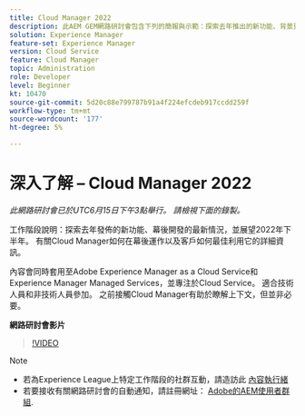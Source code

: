 ```yaml
---
title: Cloud Manager 2022
description: 此AEM GEM網路研討會包含下列的簡報與示範：探索去年推出的新功能、背景更新…… （說明應該介於60到160個字元之間）
solution: Experience Manager
feature-set: Experience Manager
version: Cloud Service
feature: Cloud Manager
topic: Administration
role: Developer
level: Beginner
kt: 10470
source-git-commit: 5d20c88e799787b91a4f224efcdeb917ccdd259f
workflow-type: tm+mt
source-wordcount: '177'
ht-degree: 5%

---
```


# 深入了解 – Cloud Manager 2022

*此網路研討會已於UTC6月15日下午3點舉行。 請檢視下面的錄製。*

工作階段說明：探索去年發佈的新功能、幕後開發的最新情況，並展望2022年下半年。 有關Cloud Manager如何在幕後運作以及客戶如何最佳利用它的詳細資訊。

內容會同時套用至Adobe Experience Manager as a Cloud Service和Experience Manager Managed Services，並專注於Cloud Service。 適合技術人員和非技術人員參加。 之前接觸Cloud Manager有助於瞭解上下文，但並非必要。

**網路研討會影片**

>[!VIDEO](https://video.tv.adobe.com/v/343876)

>[!NOTE]
>
>* 若為Experience League上特定工作階段的社群互動，請造訪此 [內容執行緒](https://adobe.ly/3O0rdzd)
>* 若要接收有關網路研討會的自動通知，請註冊網址： [Adobe的AEM使用者群組](https://aem-augs.adobe.com/).

